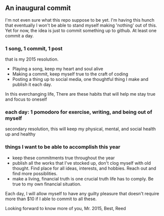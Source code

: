 ## An inaugural commit

I'm not even sure what this repo suppose to be yet. I'm having this hunch that eventually I won't be able to stand myself making 'nothing' out of this. Yet for now, the idea is just to commit something up to github. At least one commit a day. 


### 1 song, 1 commit, 1 post
that is my 2015 resolution. 

* Playing a song, keep my heart and soul alive
* Making a commit, keep myself true to the craft of coding
* Posting a thing up to social media, one thoughtful thing I make and publish it each day. 

In this everchanging life, 
There are these habits that will help me stay true and focus to oneself

### each day: 1 pomodoro for exercise, writing, and being out of myself
secondary resolution, 
this will keep my physical, mental, and social health up and healthy


### things I want to be able to accomplish this year
* keep these commitments true throughout the year
* publish all the works that I've stocked up, don't clog myself with old thought. Find place for all ideas, interests, and hobbies. Reach out and find more possiblities. 
* make a living, financial truth is one crucial truth life has to comply. Be true to my own financial situation. 


Each day, I will allow myself to have any guilty pleasure that doesn't require more than $10 if I able to commit to all these. 

Looking forward to know more of you, Mr. 2015,
Best,
Reed